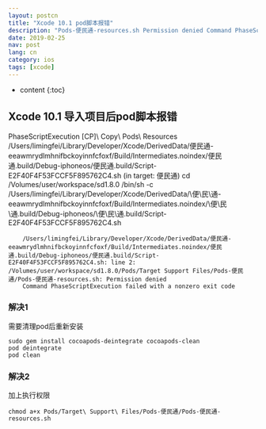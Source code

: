 ```yaml
--- 
layout: postcn 
title: "Xcode 10.1 pod脚本报错"     
description: "Pods-便民通-resources.sh Permission denied Command PhaseScriptExecution failed with a nonzero exit code"
date: 2019-02-25
nav: post     
lang: cn
category: ios       
tags: [xcode]     
--- 
```

* content 
{:toc} 

## Xcode 10.1 导入项目后pod脚本报错

PhaseScriptExecution [CP]\ Copy\ Pods\ Resources /Users/limingfei/Library/Developer/Xcode/DerivedData/便民通-eeawmrydlmhnifbckoyinnfcfoxf/Build/Intermediates.noindex/便民通.build/Debug-iphoneos/便民通.build/Script-E2F40F4F53FCCF5F895762C4.sh (in target: 便民通)
    cd /Volumes/user/workspace/sd1.8.0
        /bin/sh -c /Users/limingfei/Library/Developer/Xcode/DerivedData/\\便\\民\\通-eeawmrydlmhnifbckoyinnfcfoxf/Build/Intermediates.noindex/\\便\\民\\通.build/Debug-iphoneos/\\便\\民\\通.build/Script-E2F40F4F53FCCF5F895762C4.sh

        /Users/limingfei/Library/Developer/Xcode/DerivedData/便民通-eeawmrydlmhnifbckoyinnfcfoxf/Build/Intermediates.noindex/便民通.build/Debug-iphoneos/便民通.build/Script-E2F40F4F53FCCF5F895762C4.sh: line 2: /Volumes/user/workspace/sd1.8.0/Pods/Target Support Files/Pods-便民通/Pods-便民通-resources.sh: Permission denied
        Command PhaseScriptExecution failed with a nonzero exit code



### 解决1
需要清理pod后重新安装

    sudo gem install cocoapods-deintegrate cocoapods-clean
    pod deintegrate
    pod clean

### 解决2
加上执行权限

    chmod a+x Pods/Target\ Support\ Files/Pods-便民通/Pods-便民通-resources.sh
